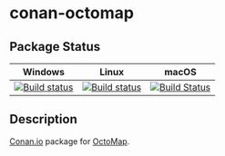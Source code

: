 # conan-octomap

## Package Status

| Windows | Linux | macOS |
|:-------:|:-----:|:-----:|
|[![Build status](https://ci.appveyor.com/api/projects/status/ivesbhtexwjij8tn/branch/testing%2F1.9.1?svg=true)](https://ci.appveyor.com/project/SpaceIm/conan-octomap)|[![Build status](https://github.com/SpaceIm/conan-octomap/workflows/.github/workflows/conan.yml/badge.svg?branch=testing%2F1.9.1)](https://github.com/SpaceIm/conan-octomap/actions?query=branch%3Atesting%2F1.9.1)|[![Build Status](https://travis-ci.com/SpaceIm/conan-octomap.svg?branch=testing%2F1.9.1)](https://travis-ci.com/SpaceIm/conan-octomap)|

## Description

[Conan.io](https://conan.io) package for [OctoMap](https://github.com/OctoMap/octomap).
